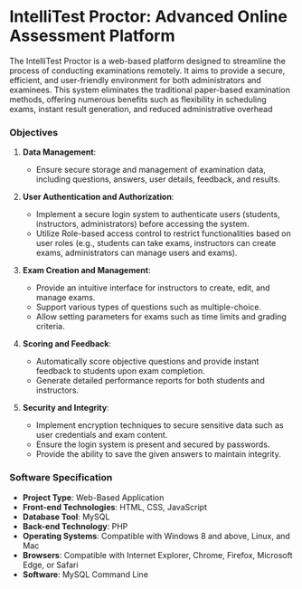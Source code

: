 # IntelliTest Proctor: Advanced Online Assessment Platform
The IntelliTest Proctor is a web-based platform designed to streamline the process of conducting examinations remotely. It aims to provide a secure, efficient, and user-friendly environment for both administrators and examinees. This system eliminates the traditional paper-based examination methods, offering numerous benefits such as flexibility in scheduling exams, instant result generation, and reduced administrative overhead

### Objectives

1. **Data Management**:
   - Ensure secure storage and management of examination data, including questions, answers, user details, feedback, and results.

2. **User Authentication and Authorization**:
   - Implement a secure login system to authenticate users (students, instructors, administrators) before accessing the system.
   - Utilize Role-based access control to restrict functionalities based on user roles (e.g., students can take exams, instructors can create exams, administrators can manage users and exams).

3. **Exam Creation and Management**:
   - Provide an intuitive interface for instructors to create, edit, and manage exams.
   - Support various types of questions such as multiple-choice.
   - Allow setting parameters for exams such as time limits and grading criteria.

4. **Scoring and Feedback**:
   - Automatically score objective questions and provide instant feedback to students upon exam completion.
   - Generate detailed performance reports for both students and instructors.

5. **Security and Integrity**:
   - Implement encryption techniques to secure sensitive data such as user credentials and exam content.
   - Ensure the login system is present and secured by passwords.
   - Provide the ability to save the given answers to maintain integrity.
     
### Software Specification

- **Project Type**: Web-Based Application
- **Front-end Technologies**: HTML, CSS, JavaScript
- **Database Tool**: MySQL
- **Back-end Technology**: PHP
- **Operating Systems**: Compatible with Windows 8 and above, Linux, and Mac
- **Browsers**: Compatible with Internet Explorer, Chrome, Firefox, Microsoft Edge, or Safari
- **Software**: MySQL Command Line
